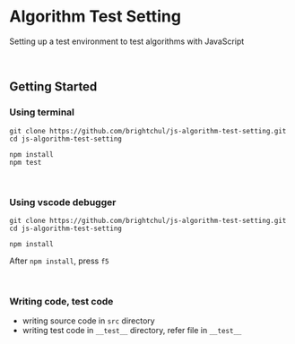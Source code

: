 # Algorithm Test Setting

Setting up a test environment to test algorithms with JavaScript

​                                  

## Getting Started        

### Using terminal

```shell
git clone https://github.com/brightchul/js-algorithm-test-setting.git
cd js-algorithm-test-setting

npm install
npm test
```

​       

### Using vscode debugger

```shell
git clone https://github.com/brightchul/js-algorithm-test-setting.git
cd js-algorithm-test-setting

npm install
```

After `npm install`, press `f5`

​      

### Writing code, test code

- writing source code in `src` directory
- writing test code in `__test__` directory, refer file in `__test__`
